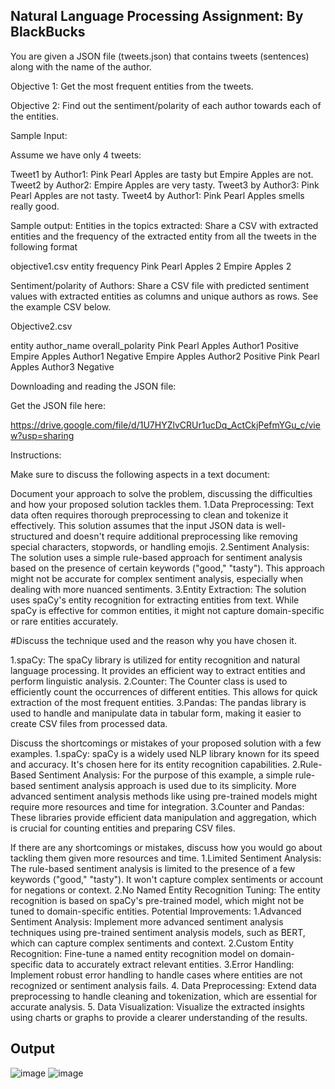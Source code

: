 ## Natural Language Processing Assignment: By BlackBucks 

You are given a JSON file (tweets.json) that contains tweets (sentences) along with the name of the author.

Objective 1: Get the most frequent entities from the tweets.

Objective 2: Find out the sentiment/polarity of each author towards each of the entities.

Sample Input:

Assume we have only 4 tweets:

Tweet1 by Author1: Pink Pearl Apples are tasty but Empire Apples are not.
Tweet2 by Author2: Empire Apples are very tasty.
Tweet3 by Author3: Pink Pearl Apples are not tasty.
Tweet4 by Author1: Pink Pearl Apples smells really good.

Sample output:
Entities in the topics extracted: Share a CSV with extracted entities and the frequency of the  extracted entity from all the tweets in the following format

objective1.csv
entity frequency
Pink Pearl Apples 2
Empire Apples 2

Sentiment/polarity of Authors: Share a CSV file with predicted sentiment values with extracted entities as columns and unique authors as rows. See the example CSV below.

Objective2.csv

entity author_name overall_polarity
Pink Pearl Apples Author1 Positive
Empire Apples Author1 Negative
Empire Apples Author2 Positive
Pink Pearl Apples Author3 Negative

Downloading and reading the JSON file:

Get the JSON file here: 

https://drive.google.com/file/d/1U7HYZlvCRUr1ucDq_ActCkjPefmYGu_c/view?usp=sharing

Instructions:

Make sure to discuss the following aspects in a text document:

Document your approach to solve the problem, discussing the difficulties and how your proposed solution tackles them.
1.Data Preprocessing: 
Text data often requires thorough preprocessing to clean and tokenize it effectively. This solution assumes that the input JSON data is well-structured and doesn't require additional preprocessing like removing special characters, stopwords, or handling emojis.
2.Sentiment Analysis: 
The solution uses a simple rule-based approach for sentiment analysis based on the presence of certain keywords ("good," "tasty"). This approach might not be accurate for complex sentiment analysis, especially when dealing with more nuanced sentiments.
3.Entity Extraction: 
The solution uses spaCy's entity recognition for extracting entities from text. While spaCy is effective for common entities, it might not capture domain-specific or rare entities accurately.
 
#Discuss the technique used and the reason why you have chosen it.

1.spaCy: The spaCy library is utilized for entity recognition and natural language processing. It provides an efficient way to extract entities and perform linguistic analysis.
2.Counter: The Counter class is used to efficiently count the occurrences of different entities. This allows for quick extraction of the most frequent entities.
3.Pandas: The pandas library is used to handle and manipulate data in tabular form, making it easier to create CSV files from processed data.

Discuss the shortcomings or mistakes of your proposed solution with a few examples.
1.spaCy: spaCy is a widely used NLP library known for its speed and accuracy. It's chosen here for its entity recognition capabilities.
2.Rule-Based Sentiment Analysis: For the purpose of this example, a simple rule-based sentiment analysis approach is used due to its simplicity. More advanced sentiment analysis methods like using pre-trained models might require more resources and time for integration.
3.Counter and Pandas: These libraries provide efficient data manipulation and aggregation, which is crucial for counting entities and preparing CSV files.

If there are any shortcomings or mistakes, discuss how you would go about tackling them given more resources and time.
1.Limited Sentiment Analysis: The rule-based sentiment analysis is limited to the presence of a few keywords ("good," "tasty"). It won't capture complex sentiments or account for negations or context.
2.No Named Entity Recognition Tuning: The entity recognition is based on spaCy's pre-trained model, which might not be tuned to domain-specific entities.
Potential Improvements:
1.Advanced Sentiment Analysis: Implement more advanced sentiment analysis techniques using pre-trained sentiment analysis models, such as BERT, which can capture complex sentiments and context.
2.Custom Entity Recognition: Fine-tune a named entity recognition model on domain-specific data to accurately extract relevant entities.
3.Error Handling: Implement robust error handling to handle cases where entities are not recognized or sentiment analysis fails.
4.	Data Preprocessing: Extend data preprocessing to handle cleaning and tokenization, which are essential for accurate analysis.
5.	Data Visualization: Visualize the extracted insights using charts or graphs to provide a clearer understanding of the results.



## Output
![image](https://github.com/Deepthi9kankanala/NLP/assets/85917308/54a63a2a-2aac-4e6b-a5d9-beff840c615c)
![image](https://github.com/Deepthi9kankanala/NLP/assets/85917308/7d5ce272-d41d-443c-bc9c-a2244c879c83)


